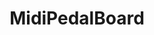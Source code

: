 ---
layout: pid
title: MidiPedalBoard
owner: caltabid
license: MIT
site: https://github.com/caltabid/MidiPedalBoard
source: https://github.com/caltabid/MidiPedalBoard
---